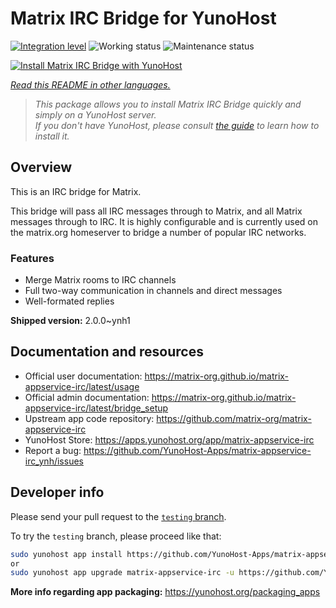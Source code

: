 <!--
N.B.: This README was automatically generated by <https://github.com/YunoHost/apps/tree/master/tools/readme_generator>
It shall NOT be edited by hand.
-->

# Matrix IRC Bridge for YunoHost

[![Integration level](https://dash.yunohost.org/integration/matrix-appservice-irc.svg)](https://dash.yunohost.org/appci/app/matrix-appservice-irc) ![Working status](https://ci-apps.yunohost.org/ci/badges/matrix-appservice-irc.status.svg) ![Maintenance status](https://ci-apps.yunohost.org/ci/badges/matrix-appservice-irc.maintain.svg)

[![Install Matrix IRC Bridge with YunoHost](https://install-app.yunohost.org/install-with-yunohost.svg)](https://install-app.yunohost.org/?app=matrix-appservice-irc)

*[Read this README in other languages.](./ALL_README.md)*

> *This package allows you to install Matrix IRC Bridge quickly and simply on a YunoHost server.*  
> *If you don't have YunoHost, please consult [the guide](https://yunohost.org/install) to learn how to install it.*

## Overview

This is an IRC bridge for Matrix. 

This bridge will pass all IRC messages through to Matrix, and all Matrix messages through to IRC.
It is highly configurable and is currently used on the matrix.org homeserver to bridge a number of popular IRC networks.

### Features

- Merge Matrix rooms to IRC channels
- Full two-way communication in channels and direct messages
- Well-formated replies


**Shipped version:** 2.0.0~ynh1
## Documentation and resources

- Official user documentation: <https://matrix-org.github.io/matrix-appservice-irc/latest/usage>
- Official admin documentation: <https://matrix-org.github.io/matrix-appservice-irc/latest/bridge_setup>
- Upstream app code repository: <https://github.com/matrix-org/matrix-appservice-irc>
- YunoHost Store: <https://apps.yunohost.org/app/matrix-appservice-irc>
- Report a bug: <https://github.com/YunoHost-Apps/matrix-appservice-irc_ynh/issues>

## Developer info

Please send your pull request to the [`testing` branch](https://github.com/YunoHost-Apps/matrix-appservice-irc_ynh/tree/testing).

To try the `testing` branch, please proceed like that:

```bash
sudo yunohost app install https://github.com/YunoHost-Apps/matrix-appservice-irc_ynh/tree/testing --debug
or
sudo yunohost app upgrade matrix-appservice-irc -u https://github.com/YunoHost-Apps/matrix-appservice-irc_ynh/tree/testing --debug
```

**More info regarding app packaging:** <https://yunohost.org/packaging_apps>
